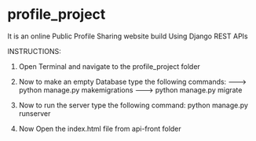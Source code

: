 # profile_project
It is an online Public Profile Sharing website build Using Django REST APIs


INSTRUCTIONS:

1. Open Terminal and navigate to the profile_project folder

2. Now to make an empty Database type the following commands:
    --->    python manage.py makemigrations
    --->    python manage.py migrate

2. Now to run the server type the following command:
       python manage.py runserver

3. Now Open the index.html file from api-front folder